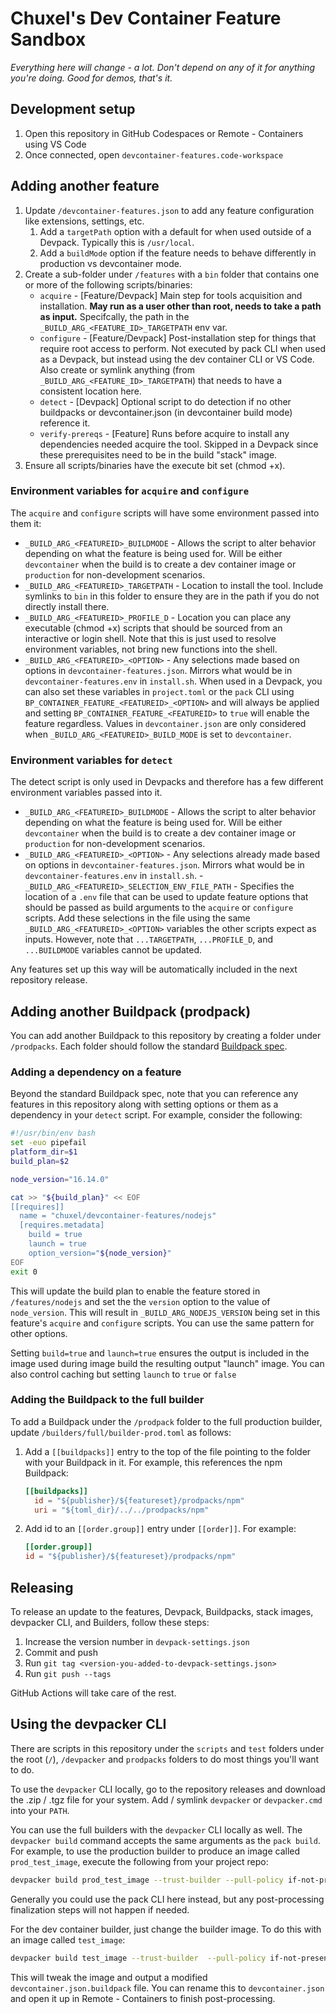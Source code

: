# Chuxel's Dev Container Feature Sandbox

*Everything here will change - a lot. Don't depend on any of it for anything you're doing. Good for demos, that's it.*

## Development setup

1. Open this repository in GitHub Codespaces or Remote - Containers using VS Code
2. Once connected, open `devcontainer-features.code-workspace`

## Adding another feature

1. Update `/devcontainer-features.json` to add any feature configuration like extensions, settings, etc.
    1. Add a `targetPath` option with a default for when used outside of a Devpack. Typically this is `/usr/local`.
    1. Add a `buildMode` option if the feature needs to behave differently in production vs devcontainer mode.
2. Create a sub-folder under `/features` with a `bin` folder that contains one or more of the following scripts/binaries:
    - `acquire` - [Feature/Devpack] Main step for tools acquisition and installation. **May run as a user other than root, needs to take a path as input.** Specifcally, the path in the `_BUILD_ARG_<FEATURE_ID>_TARGETPATH` env var.
    - `configure` - [Feature/Devpack] Post-installation step for things that require root access to perform. Not executed by pack CLI when used as a Devpack, but instead using the dev container CLI or VS Code. Also create or symlink anything (from `_BUILD_ARG_<FEATURE_ID>_TARGETPATH`) that needs to have a consistent location here.
    - `detect` - [Devpack] Optional script to do detection if no other buildpacks or devcontainer.json (in devcontainer build mode) reference it.
    - `verify-prereqs` - [Feature] Runs before acquire to install any dependencies needed acquire the tool. Skipped in a Devpack since these prerequisites need to be in the build "stack" image.
2. Ensure all scripts/binaries have the execute bit set (chmod +x).

### Environment variables for `acquire` and `configure`

The `acquire` and `configure` scripts will have some environment passed into them it:

- `_BUILD_ARG_<FEATUREID>_BUILDMODE` - Allows the script to alter behavior depending on what the feature is being used for. Will be either `devcontainer` when the build is to create a dev container image or `production` for non-development scenarios.
- `_BUILD_ARG_<FEATUREID>_TARGETPATH` - Location to install the tool. Include symlinks to `bin` in this folder to ensure they are in the path if you do not directly install there.
- `_BUILD_ARG_<FEATUREID>_PROFILE_D` - Location you can place any executable (chmod +x) scripts that should be sourced from an interactive or login shell. Note that this is just used to resolve environment variables, not bring new functions into the shell.
- `_BUILD_ARG_<FEATUREID>_<OPTION>` - Any selections made based on options in `devcontainer-features.json`. Mirrors what would be in `devcontainer-features.env` in `install.sh`. When used in a Devpack, you can also set these variables in `project.toml` or the `pack` CLI using `BP_CONTAINER_FEATURE_<FEATUREID>_<OPTION>` and will always be applied and setting `BP_CONTAINER_FEATURE_<FEATUREID>` to `true` will enable the feature regardless. Values in `devcontainer.json` are only considered when `_BUILD_ARG_<FEATUREID>_BUILD_MODE` is set to `devcontainer`.

### Environment variables for `detect`

The detect script is only used in Devpacks and therefore has a few different environment variables passed into it.

- `_BUILD_ARG_<FEATUREID>_BUILDMODE` - Allows the script to alter behavior depending on what the feature is being used for. Will be either `devcontainer` when the build is to create a dev container image or `production` for non-development scenarios.
- `_BUILD_ARG_<FEATUREID>_<OPTION>` - Any selections already made based on options in `devcontainer-features.json`. Mirrors what would be in `devcontainer-features.env` in `install.sh`.
-`_BUILD_ARG_<FEATUREID>_SELECTION_ENV_FILE_PATH` - Specifies the location of a `.env` file that can be used to update feature options that should be passed as build arguments to the `acquire` or `configure` scripts. Add these selections in the file using the same `_BUILD_ARG_<FEATUREID>_<OPTION>` variables the other scripts expect as inputs. However, note that `...TARGETPATH`, `...PROFILE_D`, and `...BUILDMODE` variables cannot be updated.

Any features set up this way will be automatically included in the next repository release.

## Adding another Buildpack (prodpack)

You can add another Buildpack to this repository by creating a folder under `/prodpacks`. Each folder should follow the standard [Buildpack spec](https://buildpacks.io/).

### Adding a dependency on a feature

Beyond the standard Buildpack spec, note that you can reference any features in this repository along with setting options or them as a dependency in your `detect` script. For example, consider the following:

```bash
#!/usr/bin/env bash
set -euo pipefail
platform_dir=$1
build_plan=$2

node_version="16.14.0"

cat >> "${build_plan}" << EOF
[[requires]]
  name = "chuxel/devcontainer-features/nodejs"
  [requires.metadata]
    build = true
    launch = true
    option_version="${node_version}"
EOF
exit 0
```

This will update the build plan to enable the feature stored in `/features/nodejs` and set the the `version` option to the value of `node_version`. This will result in `_BUILD_ARG_NODEJS_VERSION` being set in this feature's `acquire` and `configure` scripts. You can use the same pattern for other options.

Setting `build=true` and `launch=true` ensures the output is included in the image used during image build the resulting output "launch" image. You can also control caching but setting `launch` to `true` or `false`

### Adding the Buildpack to the full builder

To add a Buildpack under the `/prodpack` folder to the full production builder, update `/builders/full/builder-prod.toml` as follows:

1. Add a `[[buildpacks]]` entry to the top of the file pointing to the folder with your Buildpack in it. For example, this references the npm Buildpack: 

    ```toml
    [[buildpacks]]
      id = "${publisher}/${featureset}/prodpacks/npm"
      uri = "${toml_dir}/../../prodpacks/npm"
    ```

1. Add id to an `[[order.group]]` entry under `[[order]]`. For example: 

    ```toml
    [[order.group]]
    id = "${publisher}/${featureset}/prodpacks/npm"
    ```

## Releasing

To release an update to the features, Devpack, Buildpacks, stack images, devpacker CLI, and Builders, follow these steps:

1. Increase the version number in `devpack-settings.json`
2. Commit and push
3. Run `git tag <version-you-added-to-devpack-settings.json>`
4. Run `git push --tags`

GitHub Actions will take care of the rest.

## Using the devpacker CLI

There are scripts in this repository under the `scripts` and `test` folders under the root (`/`), `/devpacker` and `prodpacks` folders to do most things you'll want to do.

To use the `devpacker` CLI locally, go to the repository releases and download the .zip / .tgz file for your system. Add / symlink `devpacker` or `devpacker.cmd` into your `PATH`.

You can use the full builders with the `devpacker` CLI locally as well. The `devpacker build` command accepts the same arguments as the `pack build`. For example, to use the production builder to produce an image called `prod_test_image`, execute the following from your project repo:

```bash
devpacker build prod_test_image --trust-builder --pull-policy if-not-present --builder ghcr.io/chuxel/devcontainer-features/builder-prod-full
```

Generally you could use the pack CLI here instead, but any post-processing finalization steps will not happen if needed.

For the dev container builder, just change the builder image. To do this with an image called `test_image`:

```bash
devpacker build test_image --trust-builder  --pull-policy if-not-present --builder ghcr.io/chuxel/devcontainer-features/builder-devcontainer-full
```

This will tweak the image and output a modified `devcontainer.json.buildpack` file. You can rename this to `devcontainer.json` and open it up in Remote - Containers to finish post-processing.
